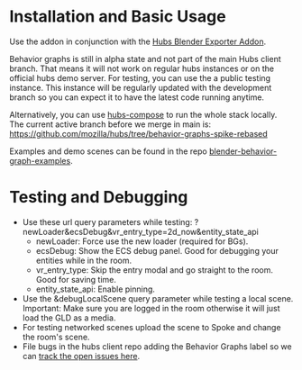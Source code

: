 # Installation and Basic Usage
Use the addon in conjunction with the [Hubs Blender Exporter Addon](https://github.com/MozillaReality/hubs-blender-exporter).

Behavior graphs is still in alpha state and not part of the main Hubs client branch. That means it will not work on regular hubs instances or on the official hubs demo server. For testing, you can use the a public testing instance. This instance will be regularly updated with the development branch so you can expect it to have the latest code running anytime.

Alternatively, you can use [hubs-compose](https://github.com/mozilla/hubs-compose/) to run the whole stack locally. The current active branch before we merge in main is: https://github.com/mozilla/hubs/tree/behavior-graphs-spike-rebased

Examples and demo scenes can be found in the repo [blender-behavior-graph-examples](https://github.com/MozillaReality/blender-behavior-graph-examples).

# Testing and Debugging
+ Use these url query parameters while testing: ?newLoader&ecsDebug&vr_entry_type=2d_now&entity_state_api
  + newLoader: Force use the new loader (required for BGs).
  + ecsDebug: Show the ECS debug panel. Good for debugging your entities while in the room.
  +  vr_entry_type: Skip the entry modal and go straight to the room. Good for saving time.
  +  entity_state_api: Enable pinning.
+ Use the &debugLocalScene query parameter while testing a local scene. Important: Make sure you are logged in the room otherwise it will just load the GLD as a media.
+ For testing networked scenes upload the scene to Spoke and change the room's scene.
+ File bugs in the hubs client repo adding the Behavior Graphs label so we can [track the open issues here](https://github.com/mozilla/hubs/labels/Behavior%20Graphs).
